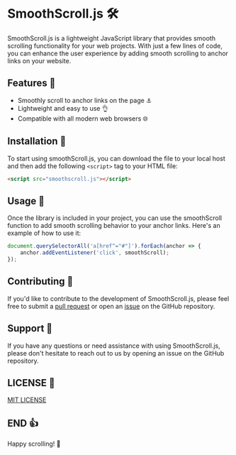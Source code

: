 # SmoothScroll.js :hammer_and_wrench:

SmoothScroll.js is a lightweight JavaScript library that provides smooth scrolling functionality for your web projects. With just a few lines of code, you can enhance the user experience by adding smooth scrolling to anchor links on your website.

## Features :star2:

- Smoothly scroll to anchor links on the page :anchor:
- Lightweight and easy to use :ok_hand:
- Compatible with all modern web browsers :globe_with_meridians:

## Installation :tada:

To start using smoothScroll.js, you can download the file to your local host and then add the following `<script>` tag to your HTML file:

```html
<script src="smoothscroll.js"></script>
```

## Usage :wrench:

Once the library is included in your project, you can use the smoothScroll function to add smooth scrolling behavior to your anchor links. Here's an example of how to use it:

```javascript
document.querySelectorAll('a[href^="#"]').forEach(anchor => {
    anchor.addEventListener('click', smoothScroll);
});
```

## Contributing :briefcase:

If you'd like to contribute to the development of SmoothScroll.js, please feel free to submit a [pull request](https://github.com/ZiChenStudio/smoothScroll.js/pulls) or open an [issue](https://github.com/ZiChenStudio/smoothScroll.js/issues) on the GitHub repository.

## Support :handshake:

If you have any questions or need assistance with using SmoothScroll.js, please don't hesitate to reach out to us by opening an issue on the GitHub repository.

## LICENSE :page_facing_up:

[MIT LICENSE](LICENSE)

## END :thumbsup:

Happy scrolling! :rocket:
